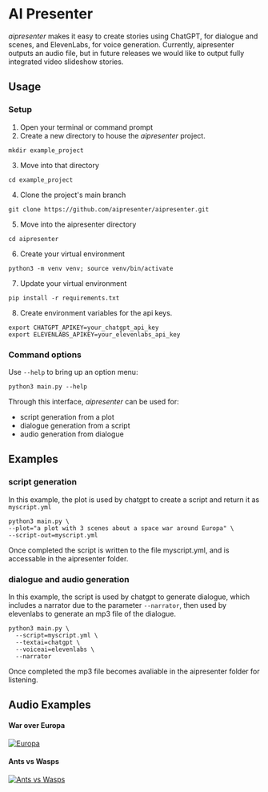 # AI Presenter
_aipresenter_ makes it easy to create stories using ChatGPT, for dialogue and scenes, and ElevenLabs, for voice generation. Currently, aipresenter outputs an audio file, but in future releases we would like to output fully integrated video slideshow stories.

## Usage

### Setup
1. Open your terminal or command prompt
2. Create a new directory to house the _aipresenter_ project.

```
mkdir example_project
```

3. Move into that directory

```
cd example_project
```

4. Clone the project's main branch

```
git clone https://github.com/aipresenter/aipresenter.git
```

5. Move into the aipresenter directory
```
cd aipresenter
```

6. Create your virtual environment
```
python3 -m venv venv; source venv/bin/activate
```

7. Update your virtual environment
```
pip install -r requirements.txt
```

8. Create environment variables for the api keys.
```
export CHATGPT_APIKEY=your_chatgpt_api_key
export ELEVENLABS_APIKEY=your_elevenlabs_api_key
```

### Command options
Use `--help` to bring up an option menu:

```
python3 main.py --help
```

Through this interface, _aipresenter_ can be used for:
* script generation from a plot
* dialogue generation from a script
* audio generation from dialogue

## Examples

### script generation
In this example, the plot is used by chatgpt to create a script and return it as `myscript.yml`

```
python3 main.py \
--plot="a plot with 3 scenes about a space war around Europa" \
--script-out=myscript.yml
```

Once completed the script is written to the file myscript.yml, and is accessable in the aipresenter folder.

### dialogue and audio generation
In this example, the script is used by chatgpt to generate dialogue, which includes a narrator due to the parameter `--narrator`, then used by elevenlabs to generate an mp3 file of the dialogue.

```
python3 main.py \
  --script=myscript.yml \
  --textai=chatgpt \
  --voiceai=elevenlabs \
  --narrator
```

Once completed the mp3 file becomes avaliable in the aipresenter folder for listening.
## Audio Examples

#### War over Europa
[![Europa](https://cdn.discordapp.com/attachments/1115278505689747507/1129067341678919810/wimplo517_Spaceship_wars_around_Europa_with_Jupiter_in_the_back_b2ad6e41-0eb6-4977-ace0-bcf6c394fdd3.png)](https://drive.google.com/file/d/1VXl-hQV5pbZoS-pMY3vkvwldIrAKNFbI/view?usp=drive_link)

#### Ants vs Wasps
[![Ants vs Wasps](https://cdn.discordapp.com/attachments/1115278505689747507/1129578047071338606/wimplo517_ants_vs_wasps_in_a_dramatic_style_of_the_film_300_by__555a4ba3-85ea-4cc3-a0f1-52be685dc01d.png)](https://drive.google.com/file/d/1DAtsAJvJv49_SOeqppkgL0rclYAPyRXu/view?usp=drive_link)
